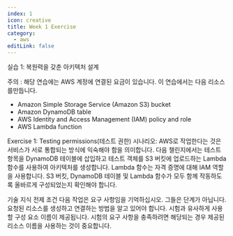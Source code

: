 ```yaml
---
index: 1
icon: creative
title: Week 1 Exercise
category:
  - aws
editLink: false
---
```


실습 1: 복원력을 갖춘 아키텍처 설계

주의 :
해당 연습에는 AWS 계정에 연결된 요금이 있습니다. 이 연습에서는 다음 리소스를만듭니다.

- Amazon Simple Storage Service (Amazon S3) bucket
- Amazon DynamoDB table
- AWS Identity and Access Management (IAM) policy and role
- AWS Lambda function

Exercise 1: Testing permissions(테스트 권한)
시나리오: AWS로 작업한다는 것은 서비스가 서로 통합되는 방식에 익숙해야 함을 의미합니다. 다음 챌린지에서는 테스트 항목을 DynamoDB 테이블에 삽입하고 테스트 객체를 S3 버킷에 업로드하는 Lambda 함수를 사용하여 아키텍처를 생성합니다. Lambda 함수는 자격 증명에 대해 IAM 역할을 사용합니다. S3 버킷, DynamoDB 테이블 및 Lambda 함수가 모두 함께 작동하도록 올바르게 구성되었는지 확인해야 합니다.

기술 지식 전제 조건
다음 작업은 요구 사항임을 기억하십시오. 그들은 단계가 아닙니다. 요청된 리소스를 생성하고 연결하는 방법을 알고 있어야 합니다. 시험과 유사하게 사용할 구성 요소 이름이 제공됩니다. 시험의 요구 사항을 충족하려면 해당되는 경우 제공된 리소스 이름을 사용하는 것이 중요합니다.
